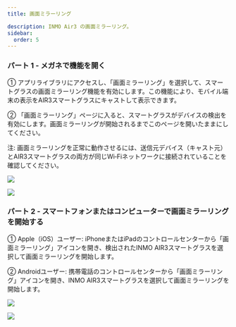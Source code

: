 ```yaml
---
title: 画面ミラーリング

description: INMO Air3 の画面ミラーリング。
sidebar:
  order: 5
---
```


### パート 1 - メガネで機能を開く

① アプリライブラリにアクセスし、「画面ミラーリング」を選択して、スマートグラスの画面ミラーリング機能を有効にします。この機能により、モバイル端末の表示をAIR3スマートグラスにキャストして表示できます。

② 「画面ミラーリング」ページに入ると、スマートグラスがデバイスの検出を有効にします。画面ミラーリングが開始されるまでこのページを開いたままにしてください。  

注: 画面ミラーリングを正常に動作させるには、送信元デバイス（キャスト元）とAIR3スマートグラスの両方が同じWi‑Fiネットワークに接続されていることを確認してください。  

![](public/images/air3/jp/screen-mirroring-1.png)

![](public/images/air3/jp/screen-mirroring-2.png)

### パート 2 - スマートフォンまたはコンピューターで画面ミラーリングを開始する

① Apple（iOS）ユーザー: iPhoneまたはiPadのコントロールセンターから「画面ミラーリング」アイコンを開き、検出されたINMO AIR3スマートグラスを選択して画面ミラーリングを開始します。  

② Androidユーザー: 携帯電話のコントロールセンターから「画面ミラーリング」アイコンを開き、INMO AIR3スマートグラスを選択して画面ミラーリングを開始します。  

![](public/images/air3/screen-mirroring-3.jpg)

![](public/images/air3/screen-mirroring-4.jpg)



